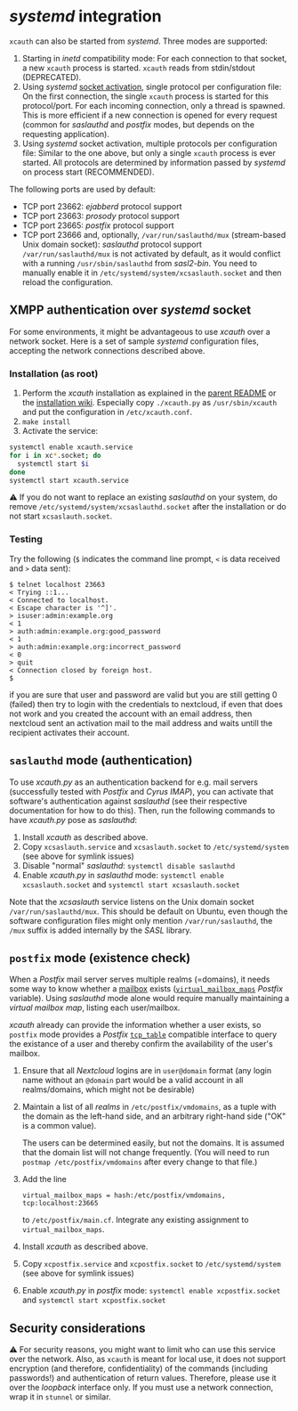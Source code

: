 # *systemd* integration

`xcauth` can also be started from *systemd*. Three modes are supported:

1. Starting in *inetd* compatibility mode: For each connection to that socket, a new `xcauth` process is started. `xcauth` reads from stdin/stdout (DEPRECATED).
1. Using *systemd* [socket activation](http://0pointer.net/blog/projects/socket-activation.html), single protocol per configuration file: On the first connection, the single `xcauth` process is started for this protocol/port. For each incoming connection, only a thread is spawned. This is more efficient if a new connection is opened for every request (common for *saslauthd* and *postfix* modes, but depends on the requesting application).
1. Using *systemd* socket activation, multiple protocols per configuration file: Similar to the one above, but only a single `xcauth` process is ever started. All protocols are determined by information passed by *systemd* on process start (RECOMMENDED).

The following ports are used by default:
- TCP port 23662: *ejabberd* protocol support
- TCP port 23663: *prosody* protocol support
- TCP port 23665: *postfix* protocol support
- TCP port 23666 and, optionally, `/var/run/saslauthd/mux` (stream-based Unix domain socket): *saslauthd* protocol support  
  `/var/run/saslauthd/mux` is not activated by default, as it would conflict with a running `/usr/sbin/saslauthd` from *sasl2-bin*. You need to manually enable it in `/etc/systemd/system/xcsaslauth.socket` and then reload the configuration.

## XMPP authentication over *systemd* socket

For some environments, it might be advantageous to use *xcauth* over a network socket. Here is a set of sample *systemd* configuration files, accepting the network connections described above.

### Installation (as root)

1. Perform the *xcauth* installation as explained in the [parent README](../README.md) or the [installation wiki](https://github.com/jsxc/xcauth/wiki). Especially copy `./xcauth.py` as `/usr/sbin/xcauth` and put the configuration in `/etc/xcauth.conf`.
1. `make install`
1. Activate the service:
```sh
systemctl enable xcauth.service
for i in xc*.socket; do
  systemctl start $i
done
systemctl start xcauth.service
```

:warning: If you do not want to replace an existing *saslauthd* on your system,
do remove `/etc/systemd/system/xcsaslauthd.socket` after the installation
or do not start `xcsaslauth.socket`.

### Testing

Try the following (`$` indicates the command line prompt, `<` is data received and `>` data sent):

```
$ telnet localhost 23663
< Trying ::1...
< Connected to localhost.
< Escape character is '^]'.
> isuser:admin:example.org
< 1
> auth:admin:example.org:good_password
< 1
> auth:admin:example.org:incorrect_password
< 0
> quit
< Connection closed by foreign host.
$
```
if you are sure that user and password are valid but you are still getting 0 (failed) then try to login with the credentials to nextcloud, if even that does not work and you created the account with an email address, then nextcloud sent an activation mail to the mail address and waits untill the recipient activates their account.
## `saslauthd` mode (authentication)

To use *xcauth.py* as an authentication backend for e.g. mail servers
(successfully tested with *Postfix* and *Cyrus IMAP*), you can activate
that software's authentication against *saslauthd* (see their
respective documentation for how to do this). Then, run the following
commands to have *xcauth.py* pose as *saslauthd*:

1. Install *xcauth* as described above.
1. Copy `xcsaslauth.service` and `xcsaslauth.socket` to `/etc/systemd/system` (see above for symlink issues)
1. Disable "normal" *saslauthd*: `systemctl disable saslauthd`
1. Enable *xcauth.py* in *saslauthd* mode: `systemctl enable xcsaslauth.socket` and `systemctl start xcsaslauth.socket`

Note that the *xcsaslauth* service listens on the Unix domain socket
`/var/run/saslauthd/mux`. This should be default on Ubuntu, even though
the software configuration files might only mention `/var/run/saslauthd`,
the `/mux` suffix is added internally by the *SASL* library.

## `postfix` mode (existence check)

When a *Postfix* mail server serves multiple realms (=domains), it
needs some way to know whether a
[mailbox](http://www.postfix.org/VIRTUAL_README.html#virtual_mailbox)
exists
([`virtual_mailbox_maps`](http://www.postfix.org/postconf.5.html#virtual_mailbox_maps)
*Postfix* variable). Using *saslauthd* mode alone would require
manually maintaining a *virtual mailbox map*, listing each user/mailbox.

*xcauth* already can provide the information whether a user exists, so
`postfix` mode provides a *Postfix*
[`tcp_table`](http://www.postfix.org/tcp_table.5.html) compatible interface
to query the existance of a user and thereby confirm the availability of the
user's mailbox.

1. Ensure that all *Nextcloud* logins are in `user@domain` format
   (any login name without an `@domain` part would be a valid account
   in all realms/domains, which might not be desirable)
1. Maintain a list of all *realms* in `/etc/postfix/vmdomains`, as a tuple
   with the domain as the left-hand side, and an arbitrary right-hand side
   ("OK" is a common value).

   The users can be determined easily, but not the domains. It is assumed
   that the domain list will not change frequently. (You will need to run
   `postmap /etc/postfix/vmdomains` after every change to that file.)
1. Add the line
   ```Postfix
   virtual_mailbox_maps = hash:/etc/postfix/vmdomains, tcp:localhost:23665
   ```
   to `/etc/postfix/main.cf`. Integrate any existing assignment to
   `virtual_mailbox_maps`.
1. Install *xcauth* as described above.
1. Copy `xcpostfix.service` and `xcpostfix.socket` to `/etc/systemd/system` (see above for symlink issues)
1. Enable *xcauth.py* in *postfix* mode: `systemctl enable xcpostfix.socket` and `systemctl start xcpostfix.socket`

## Security considerations

:warning: For security reasons, you might want to limit who can use this service over the network. Also, as `xcauth` is meant for local use, it does not support encryption (and therefore, confidentiality) of the commands (including passwords!) and authentication of return values. Therefore, please use it over the *loopback* interface only. If you must use a network connection, wrap it in `stunnel` or similar.

